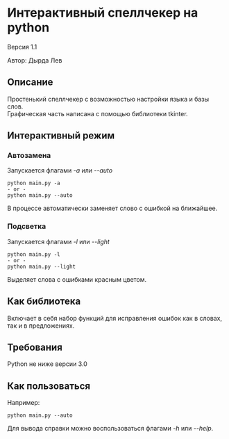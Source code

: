 # Интерактивный спеллчекер на python
Версия 1.1

Автор: Дырда Лев

## Описание
Простенький спеллчекер с возможностью настройки языка и базы слов.\
Графическая часть написана с помощью библиотеки tkinter.

## Интерактивный режим

### Автозамена
Запускается флагами *-a* или *--auto*
    
    python main.py -a
    - or -
    python main.py --auto

В процессе автоматически заменяет слово с ошибкой на ближайшее.

### Подсветка
Запускается флагами *-l* или *--light*

    python main.py -l
    - or -
    python main.py --light

Выделяет слова с ошибками красным цветом.


## Как библиотека
Включает в себя набор функций для исправления ошибок как в словах, так и в предложениях.

## Требования
Python не ниже версии 3.0

## Как пользоваться
Например:

    python main.py --auto

Для вывода справки можно воспользоваться флагами *-h* или *--help*.

